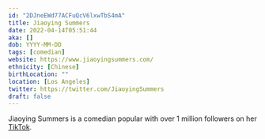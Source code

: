 ```yaml
---
id: "2DJneEWd77ACFuQcV6lxwTbS4mA"
title: Jiaoying Summers
date: 2022-04-14T05:51:44
aka: []
dob: YYYY-MM-DD
tags: [comedian]
website: https://www.jiaoyingsummers.com/
ethnicity: [Chinese]
birthLocation: ""
location: [Los Angeles]
twitter: https://twitter.com/JiaoyingSummers
draft: false
---
```


Jiaoying Summers is a comedian popular with over 1 million followers on her
[TikTok](https://www.tiktok.com/@jiaoyingsummers).
